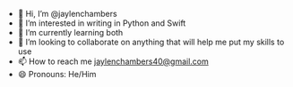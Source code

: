 - 👋 Hi, I’m @jaylenchambers
- 👀 I’m interested in writing in Python and Swift
- 🌱 I’m currently learning both
- 💞️ I’m looking to collaborate on anything that will help me put my skills to use
- 📫 How to reach me jaylenchambers40@gmail.com
- 😄 Pronouns: He/Him

<!---
jaylenchambers/jaylenchambers is a ✨ special ✨ repository because its `README.md` (this file) appears on your GitHub profile.
You can click the Preview link to take a look at your changes.
--->

